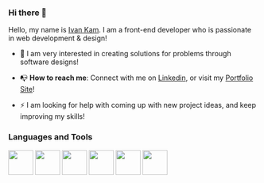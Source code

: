 ### Hi there 👋

Hello, my name is <a href="https://www.linkedin.com/in/ivan-kam00/">Ivan Kam</a>. I am a front-end developer who is passionate in web development & design! 

<ul>
  <li>
    <p>&#127750 I am very interested in creating solutions for problems through software designs!
  </li>
  <li>
    <p>&#128237 <b>How to reach me</b>: Connect with me on <a href="https://www.linkedin.com/in/ivan-kam00/">Linkedin</a>, or visit my <a href="https://ivodesign.link/">Portfolio Site</a>!
  </li>
  <li>
    <p>⚡ I am looking for help with coming up with new project ideas, and keep improving my skills!</p>
  </li>
</ul>

<h3>Languages and Tools</h3>
<div display="flex" >
<img src="https://cdn-icons-png.flaticon.com/512/5968/5968267.png" width="50px" height="50px" padding="100px">
<img src="https://cdn-icons-png.flaticon.com/512/5968/5968242.png" width="50px" height="50px">
<img src="https://cdn-icons-png.flaticon.com/512/5968/5968292.png" width="50px" height="50px">
<img src="https://cdn-icons-png.flaticon.com/512/3334/3334886.png" width="50px" height="50px">
<img src="https://cdn-icons-png.flaticon.com/512/174/174881.png" width="50px" height="50px">
<img src="https://cdn-icons-png.flaticon.com/512/5968/5968332.png" width="50px" height="50px">
 </div>
<!--
**ivankam123/ivankam123** is a ✨ _special_ ✨ repository because its `README.md` (this file) appears on your GitHub profile.

Here are some ideas to get you started:

- 🔭 I’m currently working on ...
- 🌱 I’m currently learning ...
- 👯 I’m looking to collaborate on ...
- 🤔 I’m looking for help with ...
- 💬 Ask me about ...
- 📫 How to reach me: ...
- 😄 Pronouns: ...
- ⚡ Fun fact: ...
-->
